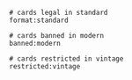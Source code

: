 ```scryfall-extended-multi
# cards legal in standard
format:standard

# cards banned in modern
banned:modern

# cards restricted in vintage
restricted:vintage
```